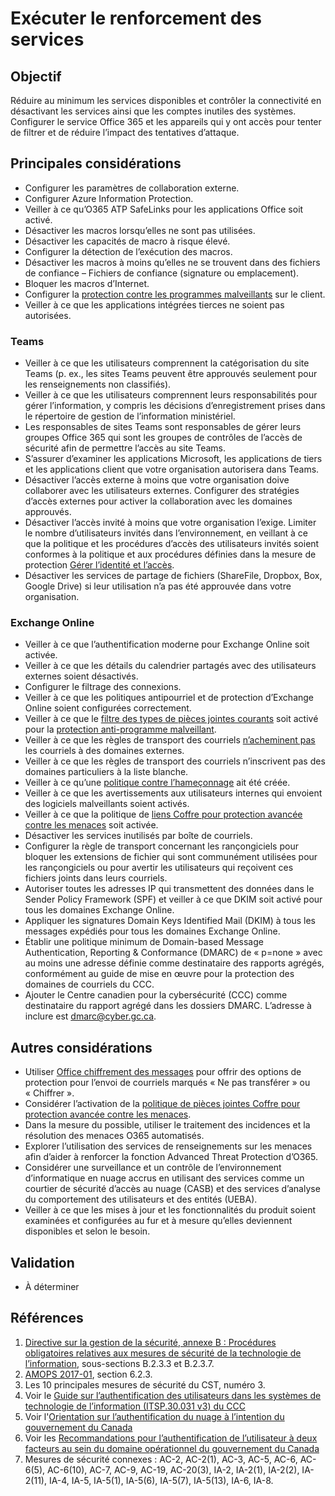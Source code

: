 # Exécuter le renforcement des services

## Objectif

Réduire au minimum les services disponibles et contrôler la connectivité en désactivant les services ainsi que les comptes inutiles des systèmes. Configurer le service Office 365 et les appareils qui y ont accès pour tenter de filtrer et de réduire l’impact des tentatives d’attaque.

## Principales considérations

* Configurer les paramètres de collaboration externe.
* Configurer Azure Information Protection.
* Veiller à ce qu’O365 ATP SafeLinks pour les applications Office soit activé.
* Désactiver les macros lorsqu’elles ne sont pas utilisées.
* Désactiver les capacités de macro à risque élevé.
* Configurer la détection de l’exécution des macros.
* Désactiver les macros à moins qu’elles ne se trouvent dans des fichiers de confiance – Fichiers de confiance (signature ou emplacement).
* Bloquer les macros d’Internet.
* Configurer la [protection contre les programmes malveillants](https://docs.microsoft.com/fr-ca/microsoft-365/security/office-365-security/anti-malware-protection?view=o365-worldwide) sur le client.
* Veiller à ce que les applications intégrées tierces ne soient pas autorisées.

### Teams

* Veiller à ce que les utilisateurs comprennent la catégorisation du site Teams (p. ex., les sites Teams peuvent être approuvés seulement pour les renseignements non classifiés).
* Veiller à ce que les utilisateurs comprennent leurs responsabilités pour gérer l’information, y compris les décisions d’enregistrement prises dans le répertoire de gestion de l’information ministériel.
* Les responsables de sites Teams sont responsables de gérer leurs groupes Office 365 qui sont les groupes de contrôles de l’accès de sécurité afin de permettre l’accès au site Teams.
* S’assurer d’examiner les applications Microsoft, les applications de tiers et les applications client que votre organisation autorisera dans Teams.
* Désactiver l’accès externe à moins que votre organisation doive collaborer avec les utilisateurs externes. Configurer des stratégies d’accès externes pour activer la collaboration avec les domaines approuvés.
* Désactiver l’accès invité à moins que votre organisation l’exige. Limiter le nombre d’utilisateurs invités dans l’environnement, en veillant à ce que la politique et les procédures d’accès des utilisateurs invités soient conformes à la politique et aux procédures définies dans la mesure de protection [Gérer l’identité et l’accès](https://canada-ca.github.io/cloud-guardrails-O365/FR/01_Manage-Identity-Access.html).
* Désactiver les services de partage de fichiers (ShareFile, Dropbox, Box, Google Drive) si leur utilisation n’a pas été approuvée dans votre organisation.

### Exchange Online

* Veiller à ce que l’authentification moderne pour Exchange Online soit activée.
* Veiller à ce que les détails du calendrier partagés avec des utilisateurs externes soient désactivés.
* Configurer le filtrage des connexions.
* Veiller à ce que les politiques antipourriel et de protection d’Exchange Online soient configurées correctement.
* Veiller à ce que le [filtre des types de pièces jointes courants](https://docs.microsoft.com/fr-ca/exchange/security-and-compliance/mail-flow-rules/common-attachment-blocking-scenarios) soit activé pour la [protection anti-programme malveillant](https://docs.microsoft.com/fr-ca/microsoft-365/security/office-365-security/anti-malware-protection?view=o365-worldwide).
* Veiller à ce que les règles de transport des courriels [n’acheminent pas](https://docs.microsoft.com/fr-ca/microsoft-365/admin/security-and-compliance/secure-your-business-data?view=o365-worldwide) les courriels à des domaines externes.
* Veiller à ce que les règles de transport des courriels n’inscrivent pas des domaines particuliers à la liste blanche.
* Veiller à ce qu’une [politique contre l’hameçonnage](https://docs.microsoft.com/fr-ca/microsoft-365/admin/security-and-compliance/secure-your-business-data?view=o365-worldwide) ait été créée.
* Veiller à ce que les avertissements aux utilisateurs internes qui envoient des logiciels malveillants soient activés.
* Veiller à ce que la politique de [liens Coffre pour protection avancée contre les menaces](https://docs.microsoft.com/fr-ca/microsoft-365/admin/security-and-compliance/secure-your-business-data?view=o365-worldwide) soit activée.
* Désactiver les services inutilisés par boîte de courriels.
* Configurer la règle de transport concernant les rançongiciels pour bloquer les extensions de fichier qui sont communément utilisées pour les rançongiciels ou pour avertir les utilisateurs qui reçoivent ces fichiers joints dans leurs courriels.
* Autoriser toutes les adresses IP qui transmettent des données dans le Sender Policy Framework (SPF) et veiller à ce que DKIM soit activé pour tous les domaines Exchange Online.
* Appliquer les signatures Domain Keys Identified Mail (DKIM) à tous les messages expédiés pour tous les domaines Exchange Online.
* Établir une politique minimum de Domain-based Message Authentication, Reporting & Conformance (DMARC) de « p=none » avec au moins une adresse définie comme destinataire des rapports agrégés, conformément au guide de mise en œuvre pour la protection des domaines de courriels du CCC.
* Ajouter le Centre canadien pour la cybersécurité (CCC) comme destinataire du rapport agrégé dans les dossiers DMARC. L’adresse à inclure est dmarc@cyber.gc.ca.

## Autres considérations

* Utiliser [Office chiffrement des messages](https://docs.microsoft.com/fr-ca/microsoft-365/admin/security-and-compliance/secure-your-business-data?view=o365-worldwide) pour offrir des options de protection pour l’envoi de courriels marqués « Ne pas transférer » ou « Chiffrer ».
* Considérer l’activation de la [politique de pièces jointes Coffre pour protection avancée contre les menaces](https://docs.microsoft.com/fr-ca/microsoft-365/admin/security-and-compliance/secure-your-business-data?view=o365-worldwide).
* Dans la mesure du possible, utiliser le traitement des incidences et la résolution des menaces O365 automatisés.
* Explorer l’utilisation des services de renseignements sur les menaces afin d’aider à renforcer la fonction Advanced Threat Protection d’O365.
* Considérer une surveillance et un contrôle de l’environnement d’informatique en nuage accrus en utilisant des services comme un courtier de sécurité d’accès au nuage (CASB) et des services d’analyse du comportement des utilisateurs et des entités (UEBA).
* Veiller à ce que les mises à jour et les fonctionnalités du produit soient examinées et configurées au fur et à mesure qu’elles deviennent disponibles et selon le besoin.

## Validation

* À déterminer

## Références

1. [Directive sur la gestion de la sécurité, annexe B : Procédures obligatoires relatives aux mesures de sécurité de la technologie de l’information](https://www.tbs-sct.canada.ca/pol/doc-fra.aspx?id=32611), sous-sections B.2.3.3 et B.2.3.7.
2. [AMOPS 2017-01](https://www.canada.ca/en/treasury-board-secretariat/services/access-information-privacy/security-identity-management/direction-secure-use-commercial-cloud-services-spin.html), section 6.2.3.
3. Les 10 principales mesures de sécurité du CST, numéro 3.
4. Voir le [Guide sur l’authentification des utilisateurs dans les systèmes de technologie de l’information (ITSP.30.031 v3) du CCC](https://cyber.gc.ca/fr/orientation/guide-sur-lauthentification-des-utilisateurs-dans-les-systemes-de-technologie-de)
5. Voir l'[Orientation sur l’authentification du nuage à l’intention du gouvernement du Canada](https://intranet.canada.ca/wg-tg/cagc-angc-fra.asp)
6. Voir les [Recommandations pour l’authentification de l’utilisateur à deux facteurs au sein du domaine opérationnel du gouvernement du Canada](https://intranet.canada.ca/wg-tg/rtua-rafu-fra.asp)
7. Mesures de sécurité connexes : AC-2, AC-2(1), AC-3, AC-5, AC-6, AC-6(5), AC-6(10), AC-7, AC-9, AC-19, AC-20(3), IA-2, IA-2(1), IA-2(2), IA-2(11), IA-4, IA-5, IA-5(1), IA-5(6), IA-5(7), IA-5(13), IA-6, IA-8.

